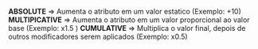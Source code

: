 **ABSOLUTE** => Aumenta o atributo em um valor estatico (Exemplo: +10) 
**MULTIPICATIVE** => Aumenta o atributo em um valor proporcional ao valor base (Exemplo: x1.5 ) 
**CUMULATIVE** => Multiplica o valor final, depois de outros modificadores serem aplicados (Exemplo: x0.5) 